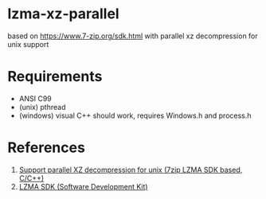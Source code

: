 # lzma-xz-parallel
based on https://www.7-zip.org/sdk.html with parallel xz decompression for unix support

# Requirements
- ANSI C99
- (unix) pthread
- (windows) visual C++ should work, requires Windows.h and process.h

# References
1. [Support parallel XZ decompression for unix (7zip LZMA SDK based, C/C++)](https://unique-ptr.com/archives/92.html)
2. [LZMA SDK (Software Development Kit)](https://www.7-zip.org/sdk.html)
